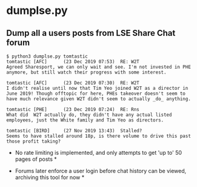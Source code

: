 # dumplse.py
## Dump all a users posts from LSE Share Chat forum


    $ python3 dumplse.py tomtastic
    tomtastic [AFC]      (23 Dec 2019 07:53)  RE: W2T
    Agreed Sharesport, we can only wait and see. I'm not invested in PHE anymore, but still watch their progress with some interest.
    
    tomtastic [AFC]      (23 Dec 2019 07:30)  RE: W2T
    I didn't realise until now that Tim Yeo joined W2T as a director in June 2019! Though offtopic for here, PHEs takeover doesn't seem to have much relevance given W2T didn't seem to actually _do_ anything.
    
    tomtastic [PHE]      (23 Dec 2019 07:24)  RE: Rns
    What did  W2T actually do, they didn't have any actual listed employees, just the White family and Tim Yeo as directors.
    
    tomtastic [BIRD]     (27 Nov 2019 13:43)  Stalled?
    Seems to have stalled around 18p, is there volume to drive this past those profit taking?

* No rate limiting is implemented, and only attempts to get 'up to' 50 pages of posts *

* Forums later enforce a user login before chat history can be viewed, archiving this tool for now *

